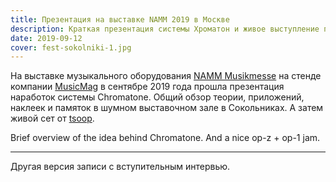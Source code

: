```yaml
---
title: Презентация на выставке NAMM 2019 в Москве
description: Краткая презентация системы Хроматон и живое выступление проекта tsoop
date: 2019-09-12
cover: fest-sokolniki-1.jpg
---
```


На выставке музыкального оборудования [NAMM Musikmesse](https://namm-musikmesse-russia.ru.messefrankfurt.com/moscow/ru/visitors/namm_musikmesse_2019y.html) на стенде компании [MusicMag](https://mmag.ru/) в сентябре 2019 года прошла презентация наработок системы Chromatone. Общий обзор теории, приложений, наклеек и памяток в шумном выставочном зале в Сокольниках. А затем живой сет от [tsoop](https://tsoop.ru).

<youtube-embed video="3_815sW-ZKY" />

Brief overview of the idea behind Chromatone. And a nice op-z + op-1 jam.

----

Другая версия записи с вступительным интервью.

<youtube-embed video="Lk-Ym6Gy0EI" />